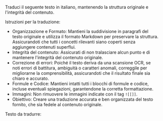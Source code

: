 Traduci il seguente testo in italiano, mantenendo la struttura originale e l'integrità del contenuto.

Istruzioni per la traduzione:
- Organizzazione e Formato: Mantieni la suddivisione in paragrafi del testo originale e utilizza il formato Markdown per preservare la struttura. Assicurandoti che tutti i concetti rilevanti siano coperti senza aggiungere contenuti superflui.
- Integrità del contenuto: Assicurati di non tralasciare alcun punto e di mantenere l'integrità del contenuto originale.
- Correzione di errori: Poiché il testo deriva da una scansione OCR, se noti errori di battitura, ambiguità o caratteri anomali, correggile per migliorarne la comprensibilità, assicurandoti che il risultato finale sia chiaro e accurato.
- Formule e Codice: Mantieni intatti tutti i blocchi di formule e codice, incluse eventuali spiegazioni, garantendone la corretta formattazione.
- Immagini: Non rimuovere le immagini indicate con il tag `![[]]`.
- Obiettivo: Creare una traduzione accurata e ben organizzata del testo fornito, che sia fedele al contenuto originale.

Testo da tradurre:
